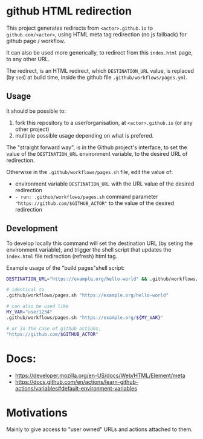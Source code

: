 # github <actor> HTML redirection

This project generates redirects from `<actor>.github.io` to
`github.com/<actor>`, using HTML meta tag redirection (no js fallback) for
github page / workflow.

It can also be used more generically, to redirect from this `index.html` page,
to any other URL.

The redirect, is an HTML redirect, which `DESTINATION_URL` value, is replaced (by `sed`) at
build time, inside the github file `.github/workflows/pages.yml`.

## Usage

It should be possible to:

1. fork this repository to a user/organisation, at `<actor>.github.io` (or any other project)
2. multiple possible usage depending on what is prefered.

The "straight forward way", is in the Github project's interface, to set the value of the
`DESTINATION_URL` environment variable, to the desired URL of redirection.

Otherwise in the `.github/workflows/pages.sh` file, edit the value of:

- environment variable `DESTINATION_URL` with the URL value of the desired redirection
- `- run: .github/workflows/pages.sh` command parameter
  `"https://github.com/$GITHUB_ACTOR"` to the value of the desired redirection

## Development

To develop locally this command will set the destination URL (by seting the
environment variable), and trigger the shell script that updates the
`index.html` file redirection (refresh) html tag.

Example usage of the "build pages"shell script:

```bash
DESTINATION_URL="https://example.org/hello-world" && .github/workflows/pages.sh

# identical to
.github/workflows/pages.sh "https://example.org/hello-world"

# can also be used like
MY_VAR="user1234"
.github/workflows/pages.sh "https://example.org/${MY_VAR}"

# or in the case of github actions,
"https://github.com/$GITHUB_ACTOR"
```

# Docs:

- https://developer.mozilla.org/en-US/docs/Web/HTML/Element/meta
- https://docs.github.com/en/actions/learn-github-actions/variables#default-environment-variables

# Motivations

Mainly to give access to "user owned" URLs and actions attached to them.
